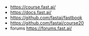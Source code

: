#
* https://course.fast.ai/
* https://docs.fast.ai/
* https://github.com/fastai/fastbook
* https://github.com/fastai/course20
* forums  https://forums.fast.ai/
